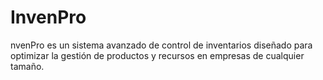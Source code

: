 # InvenPro
nvenPro es un sistema avanzado de control de inventarios diseñado para optimizar la gestión de productos y recursos en empresas de cualquier tamaño.
